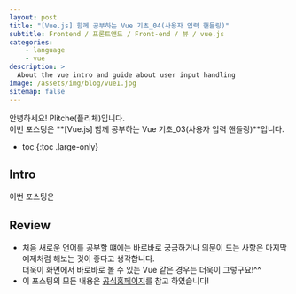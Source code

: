 ```yaml
---
layout: post
title: "[Vue.js] 함께 공부하는 Vue 기초_04(사용자 입력 핸들링)"
subtitle: Frontend / 프론트앤드 / Front-end / 뷰 / vue.js
categories:
    - language
    - vue
description: >
  About the vue intro and guide about user input handling
image: /assets/img/blog/vue1.jpg
sitemap: false
---
```


안녕하세요! Plitche(플리체)입니다.  
이번 포스팅은 **[Vue.js] 함께 공부하는 Vue 기초_03(사용자 입력 핸들링)**입니다.  

* toc
{:toc .large-only}

## Intro
이번 포스팅은 











## Review
* 처음 새로운 언어를 공부할 떄에는 바로바로 궁금하거나 의문이 드는 사항은 마지막 예제처럼 해보는 것이 좋다고 생각합니다.  
더욱이 화면에서 바로바로 볼 수 있는 Vue 같은 경우는 더욱이 그렇구요!^^
* 이 포스팅의 모든 내용은 [공식홈페이지](https://kr.vuejs.org/v2/guide/index.html)를 참고 하였습니다!
